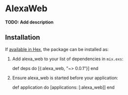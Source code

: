 # AlexaWeb

**TODO: Add description**

## Installation

If [available in Hex](https://hex.pm/docs/publish), the package can be installed as:

  1. Add alexa_web to your list of dependencies in `mix.exs`:

        def deps do
          [{:alexa_web, "~> 0.0.1"}]
        end

  2. Ensure alexa_web is started before your application:

        def application do
          [applications: [:alexa_web]]
        end

